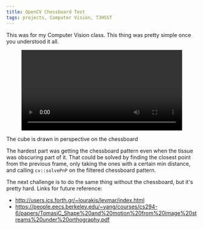```yaml
---
title: OpenCV Chessboard Test
tags: projects, Computer Vision, TJHSST
---
```


This was for my Computer Vision class. This thing was pretty simple once you understood it all.

<div>
<figure><video controls src="/uploads/test9-small.mp4" style="width: 100%"></video></figure>
The cube is drawn in perspective on the chessboard
</div>

The hardest part was getting the chessboard pattern even when the tissue was obscuring part of it. That could be solved by finding the closest point from the previous frame, only taking the ones with a certain min distance, and calling `cv::solvePnP` on the filtered chessboard pattern.

The next challenge is to do the same thing without the chessboard, but it's pretty hard. Links for future reference:

- <http://users.ics.forth.gr/~lourakis/levmar/index.html>
- <https://people.eecs.berkeley.edu/~yang/courses/cs294-6/papers/TomasiC_Shape%20and%20motion%20from%20image%20streams%20under%20orthography.pdf>
